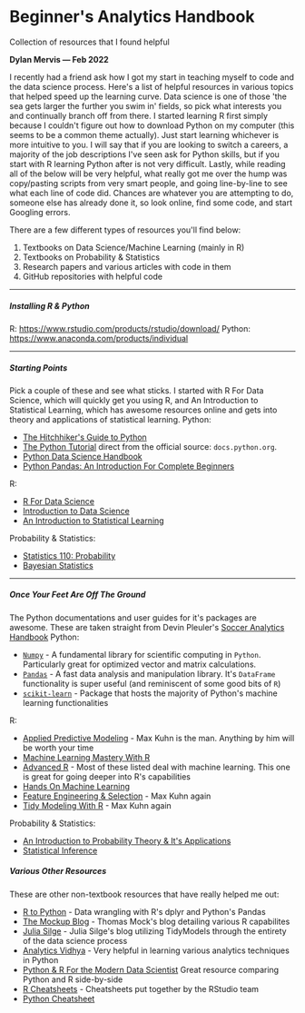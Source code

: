 # Beginner's Analytics Handbook
Collection of resources that I found helpful

**Dylan Mervis — Feb 2022**

I recently had a friend ask how I got my start in teaching myself to code and the data science process. Here's a list of helpful resources in various topics that helped speed up the learning curve. Data science is one of those 'the sea gets larger the further you swim in' fields, so pick what interests you and continually branch off from there. I started learning R first simply because I couldn't figure out how to download Python on my computer (this seems to be a common theme actually). Just start learning whichever is more intuitive to you. I will say that if you are looking to switch a careers, a majority of the job descriptions I've seen ask for Python skills, but if you start with R learning Python after is not very difficult. Lastly, while reading all of the below will be very helpful, what really got me over the hump was copy/pasting scripts from very smart people, and going line-by-line to see what each line of code did. Chances are whatever you are attempting to do, someone else has already done it, so look online, find some code, and start Googling errors.

There are a few different types of resources you'll find below:
1. Textbooks on Data Science/Machine Learning (mainly in R)
2. Textbooks on Probability & Statistics
3. Research papers and various articles with code in them
4. GitHub repositories with helpful code

---

##### Installing R & Python
R: https://www.rstudio.com/products/rstudio/download/
Python: https://www.anaconda.com/products/individual

---

##### Starting Points
Pick a couple of these and see what sticks. I started with R For Data Science, which will quickly get you using R, and An Introduction to Statistical Learning, which has awesome resources online and gets into theory and applications of statistical learning.
Python:
- [The Hitchhiker's Guide to Python](https://docs.python-guide.org/)
- [The Python Tutorial](https://docs.python.org/3/tutorial/index.html) direct from the official source: `docs.python.org`.
- [Python Data Science Handbook](https://jakevdp.github.io/PythonDataScienceHandbook/)
- [Python Pandas: An Introduction For Complete Beginners](https://www.learndatasci.com/tutorials/python-pandas-tutorial-complete-introduction-for-beginners/)

R:
- [R For Data Science](https://r4ds.had.co.nz/index.html)
- [Introduction to Data Science](https://rafalab.github.io/dsbook/)
- [An Introduction to Statistical Learning](https://hastie.su.domains/ISLR2/ISLRv2_website.pdf)

Probability & Statistics:
- [Statistics 110: Probability](https://projects.iq.harvard.edu/stat110/youtube)
- [Bayesian Statistics](https://www.youtube.com/playlist?list=PLjWSgPmViK-MdyGoghJ9xqOH-2yvftsjF)

---

##### Once Your Feet Are Off The Ground
The Python documentations and user guides for it's packages are awesome. These are taken straight from Devin Pleuler's [Soccer Analytics Handbook](https://github.com/devinpleuler/analytics-handbook)
Python:
- [`Numpy`](https://numpy.org/) - A fundamental library for scientific computing in `Python`. Particularly great for optimized vector and matrix calculations.
- [`Pandas`](https://pandas.pydata.org/) - A fast data analysis and manipulation library. It's `DataFrame` functionality is super useful (and reminiscent of some good bits of `R`)
- [`scikit-learn`](https://scikit-learn.org/stable/) - Package that hosts the majority of Python's machine learning functionalities

R:
- [Applied Predictive Modeling](https://www.academia.edu/41760919/Applied_predictive_modeling_max_kuhn_kjell_johnson) - Max Kuhn is the man. Anything by him will be worth your time
- [Machine Learning Mastery With R](file:///Users/dylanmervis/Downloads/7.%20Machine%20Learning%20Mastery%20With%20R-Get%20Started,%20Build%20Accurate%20Models%20and%20Work%20Through%20Projects%20Step-by-Step.pdf)
- [Advanced R](https://adv-r.hadley.nz/index.html) - Most of these listed deal with machine learning. This one is great for going deeper into R's capabilities
- [Hands On Machine Learning](https://bradleyboehmke.github.io/HOML/intro.html)
- [Feature Engineering & Selection](http://www.feat.engineering/intro-intro.html) - Max Kuhn again
- [Tidy Modeling With R](https://www.tmwr.org/) - Max Kuhn again

Probability & Statistics:
- [An Introduction to Probability Theory & It's Applications](http://www.ru.ac.bd/stat/wp-content/uploads/sites/25/2019/03/101_06_Feller_An-Introduction-to-Probability-Theory-and-Its-Applications-Vol.-2.pdf)
- [Statistical Inference](https://mybiostats.files.wordpress.com/2015/03/casella-berger.pdf)

##### Various Other Resources
These are other non-textbook resources that have really helped me out:
- [R to Python](https://gist.github.com/conormm/fd8b1980c28dd21cfaf6975c86c74d07) - Data wrangling with R's dplyr and Python's Pandas
- [The Mockup Blog](https://themockup.blog/) - Thomas Mock's blog detailing various R capabilites
- [Julia Silge](https://juliasilge.com/categories/tidymodels/) - Julia Silge's blog utilizing TidyModels through the entirety of the data science process
- [Analytics Vidhya](https://www.analyticsvidhya.com/) - Very helpful in learning various analytics techniques in Python
- [Python & R For the Modern Data Scientist](http://www.ylz.ncx.mybluehost.me/moderndata.design/PyR4MDS/) Great resource comparing Python and R side-by-side
- [R Cheatsheets](https://www.rstudio.com/resources/cheatsheets/) - Cheatsheets put together by the RStudio team
- [Python Cheatsheet](https://www.pythoncheatsheet.org/)
